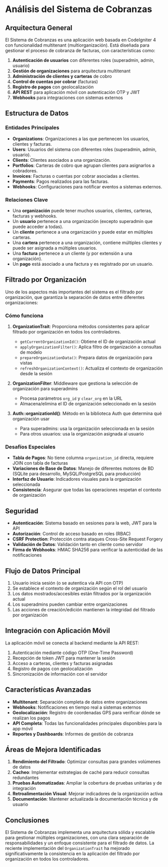 # Análisis del Sistema de Cobranzas

## Arquitectura General

El Sistema de Cobranzas es una aplicación web basada en CodeIgniter 4 con funcionalidad multitenant (multiorganización). Está diseñada para gestionar el proceso de cobranza de facturas, con características como:

1. **Autenticación de usuarios** con diferentes roles (superadmin, admin, usuario)
2. **Gestión de organizaciones** para arquitectura multitenant
3. **Administración de clientes y carteras** de cobro
4. **Control de cuentas por cobrar** (facturas)
5. **Registro de pagos** con geolocalización
6. **API REST** para aplicación móvil con autenticación OTP y JWT
7. **Webhooks** para integraciones con sistemas externos

## Estructura de Datos

### Entidades Principales

- **Organizations**: Organizaciones a las que pertenecen los usuarios, clientes y facturas.
- **Users**: Usuarios del sistema con diferentes roles (superadmin, admin, usuario).
- **Clients**: Clientes asociados a una organización.
- **Portfolios**: Carteras de cobro que agrupan clientes para asignarlos a cobradores.
- **Invoices**: Facturas o cuentas por cobrar asociadas a clientes.
- **Payments**: Pagos realizados para las facturas.
- **Webhooks**: Configuraciones para notificar eventos a sistemas externos.

### Relaciones Clave

- Una **organización** puede tener muchos usuarios, clientes, carteras, facturas y webhooks.
- Un **usuario** pertenece a una organización (excepto superadmin que puede acceder a todas).
- Un **cliente** pertenece a una organización y puede estar en múltiples carteras.
- Una **cartera** pertenece a una organización, contiene múltiples clientes y puede ser asignada a múltiples usuarios.
- Una **factura** pertenece a un cliente (y por extensión a una organización).
- Un **pago** está asociado a una factura y es registrado por un usuario.

## Filtrado por Organización

Uno de los aspectos más importantes del sistema es el filtrado por organización, que garantiza la separación de datos entre diferentes organizaciones:

### Cómo funciona

1. **OrganizationTrait**: Proporciona métodos consistentes para aplicar filtrado por organización en todos los controladores.
   - `getCurrentOrganizationId()`: Obtiene el ID de organización actual
   - `applyOrganizationFilter()`: Aplica filtro de organización a consultas de modelo
   - `prepareOrganizationData()`: Prepara datos de organización para vistas
   - `refreshOrganizationContext()`: Actualiza el contexto de organización desde la sesión

2. **OrganizationFilter**: Middleware que gestiona la selección de organización para superadmins
   - Procesa parámetros `org_id` y `clear_org` en la URL
   - Almacena/elimina el ID de organización seleccionado en la sesión

3. **Auth::organizationId()**: Método en la biblioteca Auth que determina qué organización usar
   - Para superadmins: usa la organización seleccionada en la sesión
   - Para otros usuarios: usa la organización asignada al usuario

### Desafíos Especiales

- **Tabla de Pagos**: No tiene columna `organization_id` directa, requiere JOIN con tabla de facturas
- **Variaciones de Base de Datos**: Manejo de diferentes motores de BD (SQLite para desarrollo, MySQL/PostgreSQL para producción)
- **Interfaz de Usuario**: Indicadores visuales para la organización seleccionada
- **Consistencia**: Asegurar que todas las operaciones respetan el contexto de organización

## Seguridad

- **Autenticación**: Sistema basado en sesiones para la web, JWT para la API
- **Autorización**: Control de acceso basado en roles (RBAC)
- **CSRF Protection**: Protección contra ataques Cross-Site Request Forgery
- **Validación de Datos**: Validación tanto en cliente como servidor
- **Firma de Webhooks**: HMAC SHA256 para verificar la autenticidad de las notificaciones

## Flujo de Datos Principal

1. Usuario inicia sesión (o se autentica vía API con OTP)
2. Se establece el contexto de organización según el rol del usuario
3. Los datos mostrados/accesibles están filtrados por la organización actual
4. Los superadmins pueden cambiar entre organizaciones
5. Las acciones de creación/edición mantienen la integridad del filtrado por organización

## Integración con Aplicación Móvil

La aplicación móvil se conecta al backend mediante la API REST:

1. Autenticación mediante código OTP (One-Time Password)
2. Recepción de token JWT para mantener la sesión
3. Acceso a carteras, clientes y facturas asignadas
4. Registro de pagos con geolocalización
5. Sincronización de información con el servidor

## Características Avanzadas

- **Multitenant**: Separación completa de datos entre organizaciones
- **Webhooks**: Notificaciones en tiempo real a sistemas externos
- **Geolocalización**: Registro de coordenadas GPS para verificar dónde se realizan los pagos
- **API Completa**: Todas las funcionalidades principales disponibles para la app móvil
- **Reportes y Dashboards**: Informes de gestión de cobranza

## Áreas de Mejora Identificadas

1. **Rendimiento del Filtrado**: Optimizar consultas para grandes volúmenes de datos
2. **Cacheo**: Implementar estrategias de caché para reducir consultas redundantes
3. **Pruebas Automatizadas**: Ampliar la cobertura de pruebas unitarias y de integración
4. **Retroalimentación Visual**: Mejorar indicadores de la organización activa
5. **Documentación**: Mantener actualizada la documentación técnica y de usuario

## Conclusiones

El Sistema de Cobranzas implementa una arquitectura sólida y escalable para gestionar múltiples organizaciones, con una clara separación de responsabilidades y un enfoque consistente para el filtrado de datos. La reciente implementación del `OrganizationTrait` ha mejorado significativamente la consistencia en la aplicación del filtrado por organización en todos los controladores.